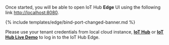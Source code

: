 Once started, you will be able to open IoT Hub **Edge** UI using the following link [http://localhost:8080](http://localhost:8080).

{% include templates/edge/bind-port-changed-banner.md %}

Please use your tenant credentials from local cloud instance, [**IoT Hub**](https://iothub.magenta.at/signup) or [**IoT Hub Live Demo**](https://iothub.magenta.at/signup) to log in to the IoT Hub Edge.